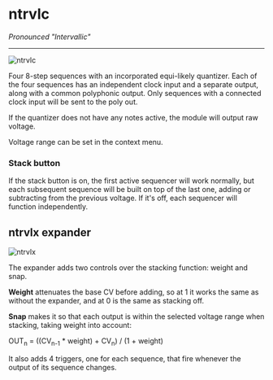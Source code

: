 # ntrvlc
_Pronounced "Intervallic"_
***
![ntrvlc](https://library.vcvrack.com/screenshots/cvly/ntrvlc.m.png)

Four 8-step sequences with an incorporated equi-likely quantizer. Each of the four sequences has an independent clock input and a separate output, along with a common polyphonic output. Only sequences with a connected clock input will be sent to the poly out.

If the quantizer does not have any notes active, the module will output raw voltage.

Voltage range can be set in the context menu.

### Stack button
If the stack button is on, the first active sequencer will work normally, but each subsequent sequence will be built on top of the last one, adding or subtracting from the previous voltage. If it's off, each sequencer will function independently.

## ntrvlx expander
![ntrvlx](https://library.vcvrack.com/screenshots/cvly/ntrvlx.m.png)

The expander adds two controls over the stacking function: weight and snap.

**Weight** attenuates the base CV before adding, so at 1 it works the same as without the expander, and at 0 is the same as stacking off.

**Snap** makes it so that each output is within the selected voltage range when stacking, taking weight into account:

OUT<sub>n</sub> = ((CV<sub>n-1</sub> * weight) + CV<sub>n</sub>) / (1 + weight)

It also adds 4 triggers, one for each sequence, that fire whenever the output of its sequence changes.
